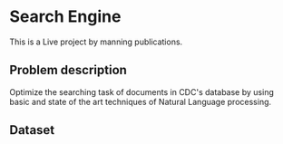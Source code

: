 # Search Engine 
This is a Live project by manning publications.

## Problem description

Optimize the searching task of documents in CDC's database by using basic and state of the art techniques of Natural Language processing.


## Dataset
